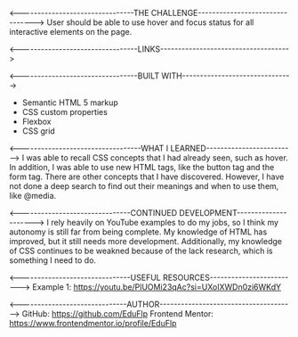<--------------------------------THE CHALLENGE-------------------------------->
User should be able to use hover and focus status for all interactive elements on the page.

<---------------------------------LINKS------------------------------------>


<---------------------------------BUILT WITH------------------------------->
- Semantic HTML 5 markup
- CSS custom properties
- Flexbox
- CSS grid

<----------------------------------WHAT I LEARNED------------------------->
I was able to recall CSS concepts that I had already seen, such as hover. In addition, I was able to use new HTML tags, like the button tag and the form tag. 
There are other concepts that I have discovered. However, I have not done a deep search to find out their meanings and when to use them, like @media.

<-------------------------------CONTINUED DEVELOPMENT--------------------->
I rely heavily on YouTube examples to do my jobs, so I think my autonomy is still far from being complete. My knowledge of HTML has improved, but it still needs more development. Additionally, my knowledge of CSS continues to be weakned because of the lack research, which is something I need to do. 

<-------------------------------USEFUL RESOURCES------------------------->
Example 1: https://youtu.be/PlUOMi23qAc?si=UXoIXWDn0zi6WKdY

<------------------------------AUTHOR-------------------------------------->
GitHub: https://github.com/EduFlp
Frontend Mentor: https://www.frontendmentor.io/profile/EduFlp